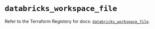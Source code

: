# `databricks_workspace_file`

Refer to the Terraform Registory for docs: [`databricks_workspace_file`](https://registry.terraform.io/providers/databricks/databricks/1.26.0/docs/resources/workspace_file).
